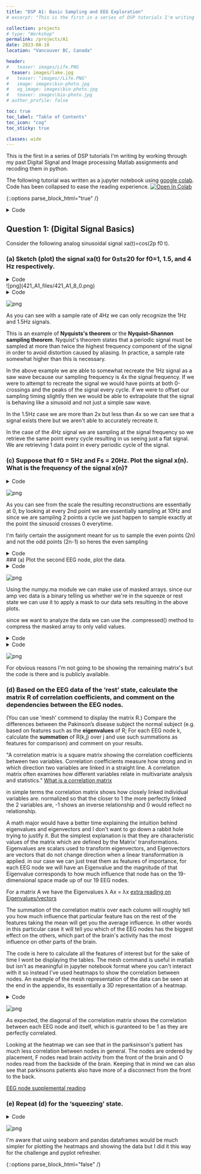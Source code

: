 ```yaml
---
title: "DSP A1: Basic Sampling and EEG Exploration"
# excerpt: "This is the first in a series of DSP tutorials I'm writing by working through my past Digital Signal and Image processing course work and "

collection: projects
# type: "Workshop"
permalink: /projects/A1
date: 2023-08-18
location: "Vancouver BC, Canada"

header:
#   teaser: images/Life.PNG
  teaser: images/lake.jpg
#   teaser: "images//Life.PNG"
#   image: images\bio-photo.jpg
#   og_image: images\bio-photo.jpg
#   teaser: images\bio-photo.jpg
# author_profile: false

toc: true
toc_label: "Table of Contents"
toc_icon: "cog"
toc_sticky: true

classes: wide
---
```

This is the first in a series of DSP tutorials I'm writing by working through my past Digital Signal and Image processing Matlab assignments and recoding them in python.

The following tutorial was written as a jupyter notebook using [google colab](https://colab.research.google.com/). Code has been collapsed to ease the reading experience.
<a href="https://colab.research.google.com/github/amunwes/421-recoded/blob/main/421_A1.ipynb" target="_parent"><img src="https://colab.research.google.com/assets/colab-badge.svg" alt="Open In Colab"/></a>


{::options parse_block_html="true" /}

<details><summary markdown="span">Code</summary>
```python
from google.colab import drive
drive.mount("/content/gdrive", force_remount=True)
```
    Mounted at /content/gdrive

```python
import numpy as np
import matplotlib.pyplot as plt
import math
```
</details>

## Question 1: (Digital Signal Basics)
Consider the following analog sinusoidal signal xa(t)=cos(2p f0 t).

### (a) Sketch (plot) the signal xa(t) for 0≤t≤20 for f0=1, 1.5, and 4 Hz respectively.
<details><summary markdown="span">Code</summary>
```python
# setting our time
t = np.arange(0, 20, 0.05)
# setting the frequencies of interest
f1 = 1
f2 = 1.5
f3 = 4

# Using built-in trigonometric function we can directly plot
Y1 = np.cos(2*np.pi*f1*t)
Y2 = np.cos(2*np.pi*f2*t)
Y3 = np.cos(2*np.pi*f3*t)

fig, ax = plt.subplots(3, 1, figsize=(10, 5), layout='constrained')
fig.suptitle('Signals')

ax[0].set_title('f0 = 1Hz', fontsize='medium')
ax[0].plot(t,Y1)

ax[1].set_title('f0 = 1.5Hz', fontsize='medium')
ax[1].plot(t,Y2)

ax[2].set_title('f0 = 4Hz', fontsize='medium')
ax[2].plot(t,Y3)

plt.show()
```
</details>

![png](421_A1_files/421_A1_6_0.png)


### (b) For the sample rate Fs = 4Hz, plot the digital signal x(n) for 0≤n≤99. Explain the similarities and differences among the various plots (for f0=1, 1.5, and 4 Hz respectively).

<details><summary markdown="span">Code</summary>
```python
# setting the frequencies of interest
f1 = 1
f2 = 1.5
f3 = 4
fs = 4
# setting our time
t = np.arange(0, 25, 0.05)
ts = np.arange(0, 25, 1/fs) # 4 points a second for 25 seconds = 100 points or 0<n<99

# Using built-in trigonometric function we can directly plot
Y1 = np.cos(2*np.pi*f1*t)
Y2 = np.cos(2*np.pi*f2*t)
Y3 = np.cos(2*np.pi*f3*t)
Y1s = np.cos(2*np.pi*f1*ts)
Y2s = np.cos(2*np.pi*f2*ts)
Y3s = np.cos(2*np.pi*f3*ts)

fig, ax = plt.subplots(3, 1, figsize=(10, 5), layout='constrained')
fig.suptitle('Signals')

ax[0].set_title('f0 = 1Hz', fontsize='medium')
ax[0].plot(t,Y1, ts,Y1s, 'r*')

ax[1].set_title('f0 = 1.5Hz', fontsize='medium')
ax[1].plot(t,Y2, ts,Y2s,'r*')

ax[2].set_title('f0 = 4Hz', fontsize='medium')
ax[2].plot(t,Y3, ts,Y3s, 'r*')

plt.show()
```
</details>
![png](421_A1_files/421_A1_8_0.png)
<details><summary markdown="span">Code</summary>
```python
fig, ax = plt.subplots(3, 1, figsize=(10, 5), layout='constrained')
fig.suptitle('Digital Signals')

ax[0].set_title('f0 = 1Hz', fontsize='medium')
ax[0].stem(ts, Y1s, basefmt = '')
# ax[0].plot(ts, Y1s, 'g')

ax[1].set_title('f0 = 1.5Hz', fontsize='medium')
ax[1].stem(ts, Y2s, basefmt = '')
# ax[1].plot(ts, Y2s, 'g')

ax[2].set_title('f0 = 4Hz', fontsize='medium')
ax[2].stem(ts, Y3s, basefmt = '')
# ax[2].plot(ts, Y3s, 'g')

plt.show()
```
</details>

![png](421_A1_files/421_A1_9_0.png)

<details><summary markdown="span">Code</summary>
```python
fig, ax = plt.subplots(3, 1, figsize=(10, 5), layout='constrained')
fig.suptitle('Digital Signals reconstructed')

ax[0].set_title('f0 = 1Hz', fontsize='medium')
ax[0].plot(ts, Y1s, 'g')

ax[1].set_title('f0 = 1.5Hz', fontsize='medium')
ax[1].plot(ts, Y2s, 'g')

ax[2].set_title('f0 = 4Hz', fontsize='medium')
ax[2].plot(ts, Y3s, 'g')

plt.show()
```
</details>

![png](421_A1_files/421_A1_10_0.png)


As you can see with a sample rate of 4Hz we can only recognize the 1Hz and 1.5Hz signals. 

This is an example of **Nyquists's theorem** or the **Nyquist–Shannon sampling theorem**.
Nyquist's theorem states that a periodic signal must be sampled at more than twice the highest frequency component of the signal in order to avoid distortion caused by aliasing.
In practice, a sample rate somewhat higher than this is necessary.

In the above example we are able to somewhat recreate the 1Hz signal as a saw wave because our sampling frequency is 4x the signal frequency. If we were to attempt to recreate the signal we would have points at both 0-crossings and the peaks of the signal every cycle. if we were to offset our sampling timing slightly then we would be able to extrapolate that the signal is behaving like a sinusoid and not just a simple saw wave. 

In the 1.5Hz case we are more than 2x but less than 4x so we can see that a signal exists there but we aren't able to accurately recreate it.

In the case of the 4Hz signal we are sampling at the signal frequency so we retrieve the same point every cycle resulting in us seeing just a flat signal. We are retrieving 1 data point in every periodic cycle of the signal.


### (c) Suppose that f0 = 5Hz and Fs = 20Hz. Plot the signal x(n). What is the frequency of the signal x(n)?


<details><summary markdown="span">Code</summary>
```python
# setting the frequencies of interest
f0 = 5
fs = 20
# setting our time
t = np.arange(0, 5, 0.005)
ts = np.arange(0, 100*1/fs, 1/fs) # 100 points or 0<n<99

# Using built-in trigonometric function we can directly plot
Y1 = np.cos(2*np.pi*f0*t)
Y1s = np.cos(2*np.pi*f0*ts)

fig, ax = plt.subplots(3, 1, figsize=(10, 5), layout='constrained')
fig.suptitle('Signals')

ax[0].set_title('5Hz signal', fontsize='medium')
ax[0].plot(t,Y1, ts,Y1s, 'ro')

ax[1].set_title('digital 20Hz sample', fontsize='medium')
ax[1].stem(ts,Y1s, basefmt = '')

ax[2].set_title('5Hz reconstruction', fontsize='medium')
ax[2].plot(ts, Y1s)


plt.show()
```
</details>

![png](421_A1_files/421_A1_13_0.png)

As shown previously since we are sampling at exactly 4x the original signal's frequency the resulting signal is a saw wave seen at the same 5Hz as our original signal.

### (d) Same as in (c), let y(n)=x(2n-1), i.e. by taking the even-numbered samples of x(n), is this a sinusoidal signal? Why? If so, what is its frequency?

<details><summary markdown="span">Code</summary>
```python
# setting the frequencies of interest
f0 = 5
fs = 20
# setting our time
t = np.arange(0, 5, 0.005)
ts = np.arange(0, 100*1/fs, 1/fs) # 100 points or 0<n<99

# Using built-in trigonometric function we can directly plot
Y1 = np.cos(2*np.pi*f0*t)
Y1s = np.cos(2*np.pi*f0*ts)

fig, ax = plt.subplots(3, 1, figsize=(10, 5), layout='constrained')
fig.suptitle('Signals')

ax[0].set_title('5Hz signal', fontsize='medium')
ax[0].plot(t,Y1, ts[1::2], Y1s[1::2], 'ro')

ax[1].set_title('digital 20Hz sample', fontsize='medium')
ax[1].stem(ts[1::2], Y1s[1::2], basefmt = '')

ax[2].set_title('5Hz reconstruction', fontsize='medium')
ax[2].plot(ts[1::2], Y1s[1::2])


plt.show()
```
</details>

![png](421_A1_files/421_A1_16_0.png)


As you can see from the scale the resulting reconstructions are essentially at 0, by looking at every 2nd point we are essentially sampling at 10Hz and since we are sampling 2 points a cycle we just happen to sample exactly at the point the sinusoid crosses 0 everytime.

I'm fairly certain the assignment meant for us to sample the even points (2n) and not the odd points (2n-1) so heres the even sampling

<details><summary markdown="span">Code</summary>
```python
fig, ax = plt.subplots(3, 1, figsize=(10, 5), layout='constrained')
fig.suptitle('Signals')

ax[0].set_title('5Hz signal', fontsize='medium')
ax[0].plot(t,Y1, ts[0::2], Y1s[0::2], 'ro')

ax[1].set_title('digital 20Hz sample', fontsize='medium')
ax[1].stem(ts[0::2], Y1s[0::2], basefmt = '')

ax[2].set_title('5Hz reconstruction', fontsize='medium')
ax[2].plot(ts[0::2], Y1s[0::2])


plt.show()
```
</details>

![png](421_A1_files/421_A1_18_0.png)


By doing this we manage to reconstruct the same saw wave coincidentally but we are not sampling any points on the 0 crossing so the best estimation we can make is that this is a saw wave.

This phenomenon of reconstructing digital signals by undersampling is called **aliasing**. When a signal is aliased it essentially means that it is being undersampled and the digital recreation of that signal isnt accurate to what it should be. When we only took odd numbered samples we were given an aliased signal that just looked to be some noise at 0

Here's another example of aliasing to help demonstrate the concept:

![](421_A1_files\heli.gif){: .align-center}

In this Gif the shutter speed of the camera is recording video at the same speed the helicopter blades are rotating. Because of this the helicopter blades seem to be frozen in place, although in they are actually rotating.

## Question 2 (EEG Data Processing and Exploration)
we are given EEG data and asked to process it.
EEG data description:
During the experiment, subjects were seated 2 m away from a large computer screen. They were asked to squeeze a pressure responsive bulb with their right
hand in order to match vertical target bars on the screen that represented 25 % of maximum voluntary contraction (MVC). The task consisted of 7 squeezing trials, where each trial contained 10 seconds of rest period followed by 2 seconds of squeezing. EEG signals are sampled at 250 Hz.

Please download both ‘pdData.mat’ (the EEG data for a subject with Parkinson’s disease) and ‘normalData.mat’ (the EEG data for a normal subject). Each data file contains three variables:
* data (number of channels x number of timepoints)
* ampVec (1 x number of timepoints); ampVec(t)=1 during squeezing, amp(t)=0 during rest
* channel_name (1xnumber of channels)

<details><summary markdown="span">Code</summary>
```python
# metadata_df = pd.read_table('/content/gdrive/MyDrive/data/imdb_movies_dataset/movie.metadata.tsv', header=None)
# /content/drive/MyDrive/Colab Notebooks/Colab data/normalData.mat
# /content/drive/MyDrive/Colab Notebooks/Colab data/pdData.mat
import scipy.io
import numpy.ma as ma

# Load MATLAB file
normal_data = scipy.io.loadmat('/content/gdrive/MyDrive/Colab Notebooks/Colab data/normalData.mat')
parkinsons_data = scipy.io.loadmat('/content/gdrive/MyDrive/Colab Notebooks/Colab data/pdData.mat')

# dimensions of the data, there are 19 nodes and they've each gathered data for 21000 steps
#19 nodes, 21000 samples
width, length = np.shape(normal_data['data'])

```
</details>
### (a) Plot the second EEG node, plot the data.

<details><summary markdown="span">Code</summary>
```python
# setting our range
n = np.arange(0, length, 1)
CH2_norm = normal_data['data'][1]
CH2_park = parkinsons_data['data'][1]

fig, ax = plt.subplots(2, 1, figsize=(10, 5), layout='constrained')
fig.suptitle('Signals')

ax[0].set_title('Normal EEG Ch2', fontsize='medium')
ax[0].plot(n, CH2_norm)


ax[1].set_title('Parkinson\'s EEG CH2', fontsize='medium')
ax[1].plot(n, CH2_park)


plt.show()

```
</details>

![png](421_A1_files/421_A1_23_0.png)


### (b) Separate the data into the rest part and the squeezing part based on the vector ampVec.


<details><summary markdown="span">Code</summary>
```python
# creating the masks
norm_mask = np.tile(normal_data['ampVec'], (width,1))
park_mask = np.tile(parkinsons_data['ampVec'], (width,1))


norm_rst = ma.masked_array(normal_data['data'], mask=norm_mask, fill_value=0)
park_rst = ma.masked_array(parkinsons_data['data'], mask=park_mask, fill_value=0)

norm_sqz = ma.masked_array(normal_data['data'], mask=np.logical_not(norm_mask), fill_value=0)
park_sqz = ma.masked_array(parkinsons_data['data'], mask=np.logical_not(park_mask), fill_value=0)

fig, ax = plt.subplots(4, 1, figsize=(10, 6), layout='constrained')
fig.suptitle('Signals')

# nsq = len(norm_sqz.compressed())

ax[0].set_title('Normal EEG Ch2 squeeze', fontsize='medium')
ax[0].plot(n, norm_sqz[1].filled())

ax[1].set_title('Parkinson\'s EEG CH2 squeeze', fontsize='medium')
ax[1].plot(n, park_sqz[1].filled())

ax[2].set_title('Normal EEG Ch2 rest', fontsize='medium')
ax[2].plot(n, norm_rst[1].filled())

ax[3].set_title('Parkinson\'s EEG CH2 rest', fontsize='medium')
ax[3].plot(n, park_rst[1].filled())


plt.show()
# squeeze = A.data(:,~~A.ampVec);
# squeezeP = B.data(:,~~B.ampVec);
# rest = A.data(:,~A.ampVec);
# restP = B.data(:,~B.ampVec);
# sl = size(squeeze,2);
# rl = size(rest,2);
```
</details>

![png](421_A1_files/421_A1_25_0.png)


Using the numpy.ma module we can make use of masked arrays.
since our amp vec data is a binary telling us whether we're in the squeeze or rest state we can use it to apply a mask to our data sets resulting in the above plots.

since we want to analyze the data we can use the .compressed() method to compress the masked array to only valid values.

<details><summary markdown="span">Code</summary>
```python
fig, ax = plt.subplots(4, 1, figsize=(10, 6), layout='constrained')
fig.suptitle('Signals')

# nsq = len(norm_sqz.compressed())

ax[0].set_title('Normal EEG Ch2 squeeze', fontsize='medium')
ax[0].plot(np.arange(0, len(norm_sqz[1].compressed()), 1), norm_sqz[1].compressed())

ax[1].set_title('Parkinson\'s EEG CH2 squeeze', fontsize='medium')
ax[1].plot(np.arange(0, len(park_sqz[1].compressed()), 1), park_sqz[1].compressed())

ax[2].set_title('Normal EEG Ch2 rest', fontsize='medium')
ax[2].plot(np.arange(0, len(norm_rst[1].compressed()), 1), norm_rst[1].compressed())

ax[3].set_title('Parkinson\'s EEG CH2 rest', fontsize='medium')
ax[3].plot(np.arange(0, len(park_rst[1].compressed()), 1), park_rst[1].compressed())


plt.show()
```
</details>

![png](421_A1_files/421_A1_27_0.png)


### (c) Based on the EEG data of the ‘rest’ state, calculate the covariance matrix C_r; Based on the EEG data of the ‘squeezing’ state, calculate the covariance matrix C_s.

Here we want to calculate the covariance matrix between all 19 of our EEG nodes.

"In probability theory and statistics, a covariance matrix is a square matrix giving the covariance between each pair of elements of a given random vector." [https://en.wikipedia.org/wiki/Covariance_matrix](https://en.wikipedia.org/wiki/Covariance_matrix)

"Covariance is a measure to indicate the extent to which two random variables change in tandem. Correlation is a measure used to represent how strongly two random variables are related to each other. Covariance is nothing but a measure of correlation. Correlation refers to the scaled form of covariance." [source for additional reading](https://www.mygreatlearning.com/blog/covariance-vs-correlation/#:~:text=Covariance%20is%20a%20measure%20to,the%20scaled%20form%20of%20covariance.)

numpy has a convenient function for calculating this np.cov()


<details><summary markdown="span">Code</summary>
```python
from matplotlib.colors import ListedColormap
wht = ListedColormap(["white"])
#being  lazy i made a white colormap to reuse code ffrom my heatmap plots for matrix plots

xs = range(width)
ys = range(width)

labels = []
for i in normal_data['channel_name']:
  for j in i:
    for k in j:
      labels.append(k)

def format_fn(tick_val, tick_pos):
    if int(tick_val) in xs:
        return labels[int(tick_val)]
    else:
        return ''

```
</details>

<details><summary markdown="span">Code</summary>
```python
C_r = np.cov(norm_rst)
C_s = np.cov(norm_sqz)
C_rp = np.cov(park_rst)
C_sp = np.cov(park_sqz)

print("shapes of covariance matrices between 19 EEG nodes: ")
print("C_s:", np.shape(C_s))
print("C_r:", np.shape(C_r))
print("C_sp:", np.shape(C_sp))
print("C_rp:", np.shape(C_rp))
```
</details>
    shapes of covariance matrices between 19 EEG nodes: 
    C_s: (19, 19)
    C_r: (19, 19)
    C_sp: (19, 19)
    C_rp: (19, 19)
    

<details><summary markdown="span">Code</summary>
```python
fig, ax = plt.subplots(1,2, figsize=(18, 9))

im1 = ax[0].imshow(C_r, cmap=wht)
im2 = ax[1].imshow(C_rp, cmap=wht)
# im.set_clim(-1, 1)
ax[0].grid(False)
# ax.autoscale(False)
ax[0].xaxis.set_major_locator(plt.MaxNLocator(19))
ax[0].yaxis.set_major_locator(plt.MaxNLocator(19))
ax[1].xaxis.set_major_locator(plt.MaxNLocator(19))
ax[1].yaxis.set_major_locator(plt.MaxNLocator(19))

# A FuncFormatter is created automatically.
ax[0].xaxis.set_major_formatter(format_fn)
ax[0].yaxis.set_major_formatter(format_fn)
ax[1].xaxis.set_major_formatter(format_fn)
ax[1].yaxis.set_major_formatter(format_fn)

ax[0].set_title('Covariance matrix of normal EEG at rest', fontsize='large')
ax[1].set_title('Covariance matrix of parkinsons EEG at rest', fontsize='large')

ax[0].hlines(y=np.arange(width+1)- 0.5, xmin=-0.5, xmax=width-0.5)
ax[0].vlines(x=np.arange(width+1) - 0.5, ymin=-0.5, ymax=width-0.5)
ax[1].hlines(y=np.arange(width+1)- 0.5, xmin=-0.5, xmax=width-0.5)
ax[1].vlines(x=np.arange(width+1) - 0.5, ymin=-0.5, ymax=width-0.5)

for i in xs:
    for j in ys:
        ax[0].text(j, i, round(C_r[i, j], 2), ha='center', va='center', color='black', size=8)

for i in xs:
    for j in ys:
        ax[1].text(j, i, round(C_rp[i, j], 2), ha='center', va='center', color='black', size=8)
# cbar = ax[0].figure.colorbar(im1, ax=ax, format='% .2f')
plt.show()
```
</details>

![png](421_A1_files/421_A1_33_0.png)


For obvious reasons I'm not going to be showing the remaining matrix's but the code is there and is publicly available.


### (d) Based on the EEG data of the ‘rest’ state, calculate the matrix R of correlation coefficients, and comment on the dependencies between the EEG nodes.
(You can use ‘mesh’ commend to display the matrix R.) Compare the differences between the
Pakinson’s disease subject the normal subject (e.g. based on features such as the
**eigenvalues** of R; For each EEG node k, calculate the **summation** of R(k,j) over j and use
such summations as features for comparison) and comment on your results.

"A correlation matrix is a square matrix showing the correlation coefficients between two variables. Correlation coefficients measure how strong and in which direction two variables are linked in a straight line. A correlation matrix often examines how different variables relate in multivariate analysis and statistics." [What is a correlation matrix](https://www.questionpro.com/blog/correlation-matrix/#:~:text=A%20correlation%20matrix%20is%20a%20square%20matrix%20showing%20the%20correlation,in%20multivariate%20analysis%20and%20statistics.)

in simple terms the correlation matrix shows how closely linked individual variables are. normalized so that the closer to 1 the more perfectly linked the 2 variables are, -1 shows an inverse relationship and 0 would reflect no relationship.

A math major would have a better time explaining the intuition behind eigenvalues and eigenvectors and I don't want to go down a rabbit hole trying to justify it. But the simplest explanation is that they are characteristic values of the matrix which are defined by the Matrix' transformations.
Eigenvalues are scalars used to transform eigenvectors, and Eigenvectors are vectors that do not change direction when a linear transformation is applied. in our case we can just treat them as features of importance, for each EEG node we will have an Eigenvalue and the magnitude of that Eigenvalue corresponds to how much influence that node has on the 19-dimensional space made up of our 19 EEG nodes.

For a matrix A we have the Eigenvalues λ
Ax = λx [extra reading on Eigenvalues/vectors](https://byjus.com/maths/eigen-values/#:~:text=Eigenvalue%20Definition&text=In%20Mathematics%2C%20an%20eigenvector%20corresponds,of%20the%20transformation%20is%20negative.)

The summation of the correlation matrix over each column will roughly tell you how much influence that particular feature has on the rest of the features taking the mean will get you the average influence. In other words in this particular case it will tell you which of the EEG nodes has the biggest effect on the others, which part of the brain's activity has the most influence on other parts of the brain.

The code is here to calculate all the features of interest but for the sake of time I wont be displaying the tables. The mesh command is useful in matlab but isn't as meaningful in jupyter notebook format where you can't interact with it so instead I've used heatmaps to show the correlation between nodes. An example of the mesh representation of the data can be seen at the end in the appendix, its essentially a 3D representation of a heatmap.

<details><summary markdown="span">Code</summary>
```python
# R correlation matrix
R_r = np.corrcoef(norm_rst)
R_s = np.corrcoef(norm_sqz)
R_rp = np.corrcoef(park_rst)
R_sp = np.corrcoef(park_sqz)
# Eigenvalues of R
ER_r,_ = np.linalg.eig(R_r)
ER_rp,_= np.linalg.eig(R_rp)
ER_s,_ = np.linalg.eig(R_s)
ER_sp,_= np.linalg.eig(R_sp)
# summation
S_r = np.sum(R_r, axis=0)
S_rp= np.sum(R_rp, axis=0)
S_s = np.sum(R_s, axis=0)
S_sp= np.sum(R_sp, axis=0)

# print("ER_r: " , ER_r)
# print("ER_rp: " , ER_rp)
# print("ER_s: " , ER_s)
# print("ER_sp: " , ER_sp)

```
</details>
<details><summary markdown="span">Code</summary>
```python
fig, ax = plt.subplots(1,2, figsize=(20, 9))

im1 = ax[0].imshow(R_r, cmap='bwr')
im2 = ax[1].imshow(R_rp, cmap='bwr')
# im.set_clim(-1, 1)
ax[0].grid(False)
# ax.autoscale(False)
ax[0].xaxis.set_major_locator(plt.MaxNLocator(19))
ax[0].yaxis.set_major_locator(plt.MaxNLocator(19))
ax[1].xaxis.set_major_locator(plt.MaxNLocator(19))
ax[1].yaxis.set_major_locator(plt.MaxNLocator(19))

# A FuncFormatter is created automatically.
ax[0].xaxis.set_major_formatter(format_fn)
ax[0].yaxis.set_major_formatter(format_fn)
ax[1].xaxis.set_major_formatter(format_fn)
ax[1].yaxis.set_major_formatter(format_fn)

ax[0].set_title('Correlation heatmap of normal EEG at rest', fontsize='large')
ax[1].set_title('Correlation heatmap of parkinsons EEG at rest', fontsize='large')

for i in xs:
    for j in ys:
        ax[0].text(j, i, round(R_r[i, j], 2), ha='center', va='center', color='black', size=8)

for i in xs:
    for j in ys:
        ax[1].text(j, i, round(R_rp[i, j], 2), ha='center', va='center', color='black', size=8)


cbar = ax[0].figure.colorbar(im1, ax=ax, format='% .2f')
plt.show()
```
</details>

![png](421_A1_files/421_A1_39_0.png)


As expected, the diagonal of the correlation matrix shows the correlation between each EEG node and itself, which is guranteed to be 1 as they are perfectly correlated.

Looking at the heatmap we can see that in the parksinson's patient has much less correlation between nodes in general. The nodes are ordered by placement, F nodes read brain activity from the front of the brain and O nodes read from the backside of the brain. Keeping that in mind we can also see that parkinsons patients also have more of a disconnect from the front to the back.

[EEG node supplemental reading](https://en.wikipedia.org/wiki/10%E2%80%9320_system_(EEG))


### (e) Repeat (d) for the ‘squeezing’ state.

<details><summary markdown="span">Code</summary>
```python
fig, ax = plt.subplots(1,2, figsize=(20, 9))

im1 = ax[0].imshow(R_s, cmap='bwr')
im2 = ax[1].imshow(R_sp, cmap='bwr')
# im.set_clim(-1, 1)
ax[0].grid(False)
# ax.autoscale(False)
ax[0].xaxis.set_major_locator(plt.MaxNLocator(19))
ax[0].yaxis.set_major_locator(plt.MaxNLocator(19))
ax[1].xaxis.set_major_locator(plt.MaxNLocator(19))
ax[1].yaxis.set_major_locator(plt.MaxNLocator(19))

# A FuncFormatter is created automatically.
ax[0].xaxis.set_major_formatter(format_fn)
ax[0].yaxis.set_major_formatter(format_fn)
ax[1].xaxis.set_major_formatter(format_fn)
ax[1].yaxis.set_major_formatter(format_fn)

ax[0].set_title('Correlation heatmap of normal EEG during squeeze', fontsize='large')
ax[1].set_title('Correlation heatmap of parkinsons EEG during squeeze', fontsize='large')

for i in xs:
    for j in ys:
        ax[0].text(j, i, round(R_s[i, j], 2), ha='center', va='center', color='black', size=8)

for i in xs:
    for j in ys:
        ax[1].text(j, i, round(R_sp[i, j], 2), ha='center', va='center', color='black', size=8)


cbar = ax[1].figure.colorbar(im1, ax=ax, format='% .2f')
plt.show()
```
</details>

![png](421_A1_files/421_A1_42_0.png)


## Appendix

<details><summary markdown="span">Code</summary>
```python

from matplotlib import cm
from matplotlib.ticker import LinearLocator

fig, ax = plt.subplots(subplot_kw={"projection": "3d"}, figsize=(10,10) )

# Make data.
X = np.arange(0, 19, 1)
Y = np.arange(0, 19, 1)
X, Y = np.meshgrid(X, Y)
Z = R_r
# R = np.sqrt(X**2 + Y**2)
# Z = np.sin(R)

# Plot the surface.
surf = ax.plot_surface(X, Y, Z, cmap='bwr',
                       linewidth=0, antialiased=False)

# Customize the z axis.
# ax.set_zlim(-1.01, 1.01)
# ax.zaxis.set_major_locator(LinearLocator(10))
ax.xaxis.set_major_locator(plt.MaxNLocator(19))
ax.yaxis.set_major_locator(plt.MaxNLocator(19))
# A StrMethodFormatter is used automatically
# ax.zaxis.set_major_formatter('{x:.02f}')
ax.xaxis.set_major_formatter(format_fn)
ax.yaxis.set_major_formatter(format_fn)

# Add a color bar which maps values to colors.
fig.colorbar(surf, shrink=0.5, aspect=5)

plt.show()
```
</details>

![png](421_A1_files/421_A1_44_0.png)


I'm aware that using seaborn and pandas dataframes would be much simpler for plotting the heatmaps and showing the data but I did it this way for the challenge and pyplot refresher.


{::options parse_block_html="false" /}

